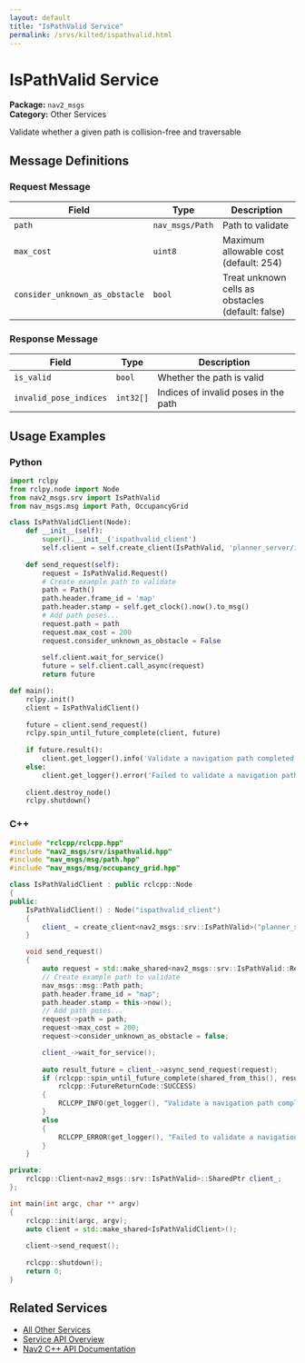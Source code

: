 ```yaml
---
layout: default
title: "IsPathValid Service"
permalink: /srvs/kilted/ispathvalid.html
---
```


# IsPathValid Service

**Package:** `nav2_msgs`  
**Category:** Other Services

Validate whether a given path is collision-free and traversable

## Message Definitions

### Request Message

| Field | Type | Description |
|-------|------|-------------|
| `path` | `nav_msgs/Path` | Path to validate |
| `max_cost` | `uint8` | Maximum allowable cost (default: 254) |
| `consider_unknown_as_obstacle` | `bool` | Treat unknown cells as obstacles (default: false) |


### Response Message

| Field | Type | Description |
|-------|------|-------------|
| `is_valid` | `bool` | Whether the path is valid |
| `invalid_pose_indices` | `int32[]` | Indices of invalid poses in the path |


## Usage Examples

### Python

```python
import rclpy
from rclpy.node import Node
from nav2_msgs.srv import IsPathValid
from nav_msgs.msg import Path, OccupancyGrid

class IsPathValidClient(Node):
    def __init__(self):
        super().__init__('ispathvalid_client')
        self.client = self.create_client(IsPathValid, 'planner_server/is_path_valid')
        
    def send_request(self):
        request = IsPathValid.Request()
        # Create example path to validate
        path = Path()
        path.header.frame_id = 'map'
        path.header.stamp = self.get_clock().now().to_msg()
        # Add path poses...
        request.path = path
        request.max_cost = 200
        request.consider_unknown_as_obstacle = False
        
        self.client.wait_for_service()
        future = self.client.call_async(request)
        return future

def main():
    rclpy.init()
    client = IsPathValidClient()
    
    future = client.send_request()
    rclpy.spin_until_future_complete(client, future)
    
    if future.result():
        client.get_logger().info('Validate a navigation path completed')
    else:
        client.get_logger().error('Failed to validate a navigation path')
        
    client.destroy_node()
    rclpy.shutdown()
```

### C++

```cpp
#include "rclcpp/rclcpp.hpp"
#include "nav2_msgs/srv/ispathvalid.hpp"
#include "nav_msgs/msg/path.hpp"
#include "nav_msgs/msg/occupancy_grid.hpp"

class IsPathValidClient : public rclcpp::Node
{
public:
    IsPathValidClient() : Node("ispathvalid_client")
    {
        client_ = create_client<nav2_msgs::srv::IsPathValid>("planner_server/is_path_valid");
    }

    void send_request()
    {
        auto request = std::make_shared<nav2_msgs::srv::IsPathValid::Request>();
        // Create example path to validate
        nav_msgs::msg::Path path;
        path.header.frame_id = "map";
        path.header.stamp = this->now();
        // Add path poses...
        request->path = path;
        request->max_cost = 200;
        request->consider_unknown_as_obstacle = false;

        client_->wait_for_service();
        
        auto result_future = client_->async_send_request(request);
        if (rclcpp::spin_until_future_complete(shared_from_this(), result_future) ==
            rclcpp::FutureReturnCode::SUCCESS)
        {
            RCLCPP_INFO(get_logger(), "Validate a navigation path completed");
        }
        else
        {
            RCLCPP_ERROR(get_logger(), "Failed to validate a navigation path");
        }
    }

private:
    rclcpp::Client<nav2_msgs::srv::IsPathValid>::SharedPtr client_;
};

int main(int argc, char ** argv)
{
    rclcpp::init(argc, argv);
    auto client = std::make_shared<IsPathValidClient>();
    
    client->send_request();
    
    rclcpp::shutdown();
    return 0;
}
```

## Related Services

- [All Other Services](/kilted/srvs/index.html#other-services)
- [Service API Overview](/kilted/srvs/index.html)
- [Nav2 C++ API Documentation](/kilted/html/index.html)